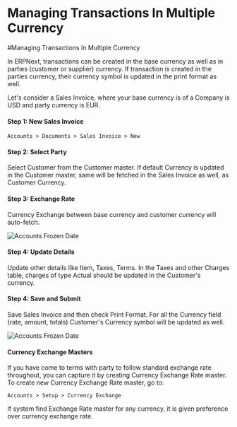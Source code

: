 # Managing Transactions In Multiple Currency

#Managing Transactions In Multiple Currency

In ERPNext, transactions can be created in the base currency as well as in parties (customer or supplier) currency. If transaction is created in the parties currency, their currency symbol is updated in the print format as well.

Let's consider a Sales Invoice, where your base currency is of a Company is USD and party currency is EUR.

#### Step 1: New Sales Invoice

`Accounts > Documents > Sales Invoice > New`

#### Step 2: Select Party

Select Customer from the Customer master. If default Currency is updated in the Customer master, same will be fetched in the Sales Invoice as well, as Customer Currency.

#### Step 3: Exchange Rate

Currency Exchange between base currency and customer currency will auto-fetch.

<img alt="Accounts Frozen Date" class="screenshot" src="/docs/assets/img/articles/multiple-currency-1.gif">

#### Step 4: Update Details

Update other details like Item, Taxes, Terms. In the Taxes and other Charges table, charges of type Actual should be updated in the Customer's currency.

#### Step 4: Save and Submit

Save Sales Invoice and then check Print Format. For all the Currency field (rate, amount, totals) Customer's Currency symbol will be updated as well.

<img alt="Accounts Frozen Date" class="screenshot" src="/docs/assets/img/articles/multiple-currency-2.png">

#### Currency Exchange Masters

If you have come to terms with party to follow standard exchange rate throughout, you can capture it by creating Currency Exchange Rate master. To create new Currency Exchange Rate master, go to:

`Accounts > Setup > Currency Exchange`

 If system find Exchange Rate master for any currency, it is given preference over currency exchange rate.


